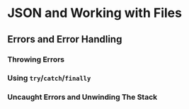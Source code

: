 # JSON and Working with Files

## Errors and Error Handling

### Throwing Errors

### Using `try`/`catch`/`finally`

### Uncaught Errors and Unwinding The Stack

